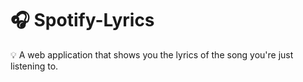 # :headphones: Spotify-Lyrics

:bulb: A web application that shows you the lyrics of the song you're just listening to.
